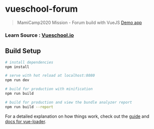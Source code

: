 # vueschool-forum

> MamiCamp2020 Mission - Forum build with VueJS
>[Demo app](https://mohraska.com/vueschool-forum/)

### Learn Source : [Vueschool.io](https://vueschool.io/)

## Build Setup

``` bash
# install dependencies
npm install

# serve with hot reload at localhost:8080
npm run dev

# build for production with minification
npm run build

# build for production and view the bundle analyzer report
npm run build --report
```

For a detailed explanation on how things work, check out the [guide](http://vuejs-templates.github.io/webpack/) and [docs for vue-loader](http://vuejs.github.io/vue-loader).
